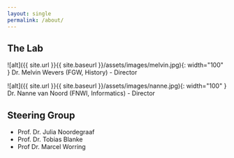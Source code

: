 ```yaml
---
layout: single
permalink: /about/
---
```


## The Lab
![alt]({{ site.url }}{{ site.baseurl }}/assets/images/melvin.jpg){: width="100" }
   Dr. Melvin Wevers (FGW, History) - Director

![alt]({{ site.url }}{{ site.baseurl }}/assets/images/nanne.jpg){: width="100" }
   Dr. Nanne van Noord (FNWI, Informatics) - Director



## Steering Group
- Prof. Dr. Julia Noordegraaf
- Prof. Dr. Tobias Blanke
 - Prof  Dr. Marcel Worring
